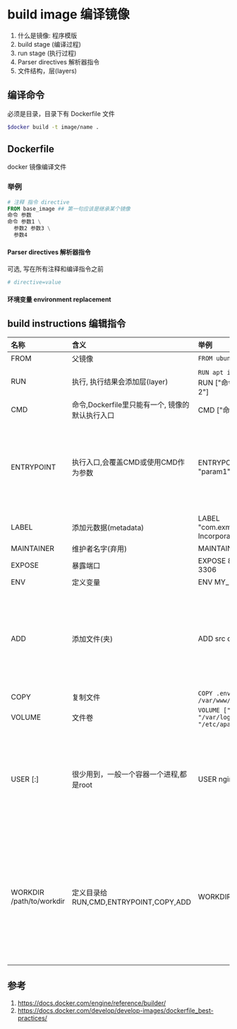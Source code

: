 # build image 编译镜像

1. 什么是镜像: 程序模版
2.  build stage (编译过程)
3. run stage (执行过程)
4. Parser directives 解析器指令
5. 文件结构，层(layers)

## 编译命令

必须是目录，目录下有 Dockerfile 文件

```bash
$docker build -t image/name .
```

## Dockerfile

docker 镜像编译文件


### 举例

```dockerfile
# 注释 指令 directive
FROM base_image ## 第一句应该是继承某个镜像
命令 参数
命令 参数1 \
  参数2 参数3 \
  参数4
```

#### Parser directives 解析器指令

可选, 写在所有注释和编译指令之前

```dockerfile
# directive=value
```


#### 环境变量 environment replacement

## build instructions 编辑指令

|名称|含义|举例|说明|
|:---|:---|:---|:---|
|FROM|父镜像|`FROM ubuntu:latest`|-|
|RUN|执行, 执行结果会添加层(layer)|`RUN apt install g++` 或者 RUN ["命令", "参数1", "参数2"]|-|
|CMD|命令,Dockerfile里只能有一个, 镜像的默认执行入口| CMD ["命令", "参数1"]|-|
|ENTRYPOINT|执行入口,会覆盖CMD或使用CMD作为参数|ENTRYPOINT ["executable", "param1", "param2"]|allows you to configure a container that will run as an executable. allows you to configure a container that will run as an executable.|
|LABEL|添加元数据(metadata)|LABEL "com.exmple.vendor"="ACME Incorporated"|-|
|MAINTAINER|维护者名字(弃用)|MAINTAINER eric|-|
|EXPOSE|暴露端口|EXPOSE 80/tcp , EXPOSE 3306|-|
|ENV|定义变量|ENV MY_NAME=jack|-|
|ADD|添加文件(夹)|ADD src dest|instruction copies new files, directories or remote file URLs from <src> and adds them to the filesystem of the image at the path <dest>|
|COPY|复制文件| `COPY .env /var/www/html/.env`|-|
|VOLUME|文件卷|`VOLUME ["/var/www", "/var/log/apache2", "/etc/apache2"]`|-|
|USER <user>[:<group>]|很少用到，一般一个容器一个进程,都是root|USER nginx| instruction sets the user name (or UID) and optionally the user group (or GID) to use when running the image and for any|
|WORKDIR /path/to/workdir|定义目录给 RUN,CMD,ENTRYPOINT,COPY,ADD|WORKDIR /app|The WORKDIR instruction sets the working directory for any RUN, CMD, ENTRYPOINT, COPY and ADD instructions that follow it in the Dockerfile|



## 参考

1. https://docs.docker.com/engine/reference/builder/
1. https://docs.docker.com/develop/develop-images/dockerfile_best-practices/
